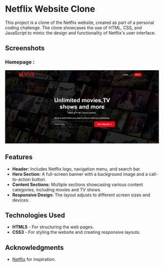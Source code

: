 # Netflix Website Clone

This project is a clone of the Netflix website, created as part of a personal coding challenge. The clone showcases the use of HTML, CSS, and JavaScript to mimic the design and functionality of Netflix's user interface.

## Screenshots

### Homepage :
![Homepage Screenshot](images/image.png)

## Features

- **Header:** Includes Netflix logo, navigation menu, and search bar.
- **Hero Section:** A full-screen banner with a background image and a call-to-action button.
- **Content Sections:** Multiple sections showcasing various content categories, including movies and TV shows.
- **Responsive Design:** The layout adjusts to different screen sizes and devices.

## Technologies Used

- **HTML5** - For structuring the web pages.
- **CSS3** - For styling the website and creating responsive layouts.

## Acknowledgments

- [Netflix](https://www.netflix.com) for inspiration.
